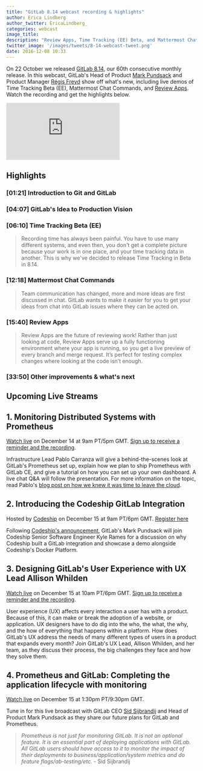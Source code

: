 ```yaml
---
title: "GitLab 8.14 webcast recording & highlights" 
author: Erica Lindberg
author_twitter: EricaLindberg_
categories: webcast
image_title: 
description: "Review Apps, Time Tracking (EE) Beta, and Mattermost Chat Commands released!"
twitter_image: '/images/tweets/8-14-webcast-tweet.png'
date: 2016-12-08 10:33
---
```


On 22 October we released [GitLab 8.14][8-14-release-post], our 60th consecutive monthly release. In this webcast, GitLab's Head of Product [Mark Pundsack][mark-twitter] and Product Manager [Régis Freyd][regis-twitter] show off what's new, including live demos of Time Tracking Beta (EE), Mattermost Chat
Commands, and [Review Apps][review-apps-post]. Watch the recording and get the highlights below. 

<iframe src="https://www.youtube.com/embed/CteZol_7pxo" frameborder="0" allowfullscreen="true"> </iframe>

## Highlights 

### [01:21] Introduction to Git and GitLab
### [04:07] GitLab's Idea to Production Vision
### [06:10] Time Tracking Beta (EE)

> Recording time has always been painful. You have to use many different systems, and even then, you don't get a complete picture because your work is in one place, and your time tracking data in another. This is why we've decided to release Time Tracking in Beta in 8.14.

### [12:18] Mattermost Chat Commands

> Team communication has changed, more and more ideas are first discussed in chat. GitLab wants to make it easier for you to get your ideas from chat into GitLab issues where they can be acted on. 

### [15:40] Review Apps

> Review Apps are the future of reviewing work! Rather than just looking at code, Review Apps serve up a fully functioning environment where your app is running, so you get a live preview of every branch and merge request. It’s perfect for testing complex changes where looking at the code isn’t enough. 

### [33:50] Other improvements & what's next


## Upcoming Live Streams 

## 1. Monitoring Distributed Systems with Prometheus

[Watch live][infra-livestream] on December 14 at 9am PT/5pm GMT. [Sign up to receive a reminder and the recording][infra-lp].

Infrastructure Lead Pablo Carranza will give a behind-the-scenes look at GitLab's Prometheus set up, explain how we plan to ship Prometheus with GitLab CE, and give a tutorial on how you can set up your own dashboard. A live chat Q&A will follow the presentation. 
For more information on the topic, read Pablo's [blog post on how we knew it was time to leave the cloud][bare-metal].

## 2. Introducing the Codeship GitLab Integration

Hosted by [Codeship][codeship-lp] on December 15 at 9am PT/6pm GMT. [Register here][codeship-lp]

Following [Codeship's announcement][codeship-post], GitLab's Mark Pundsack will join Codeship Senior Software Engineer Kyle Rames for a discussion on why Codeship built a GitLab integration and showcase a demo alongside Codeship's Docker Platform.

## 3. Designing GitLab's User Experience with UX Lead Allison Whilden

[Watch live][ux-livestream] on December 15 at 10am PT/6pm GMT. [Sign up to receive a reminder and the recording][ux-lp].

User experience (UX) affects every interaction a user has with a product. Because of this, it can make or break the adoption of a website, or application. UX designers have to do dig into the who, the what, the why, and the how of everything that happens within a platform.
How does GitLab's UX address the needs of many different types of users in a product that expands every month? Join GitLab's UX Lead, Allison Whilden, and her team, as they discuss their process, the big challenges they face and how they solve them.

## 4. Prometheus and GitLab: Completing the application lifecycle with monitoring

[Watch live][sid-livestream] on December 15 at 1:30pm PT/9:30pm GMT.

Tune in for this live broadcast with GitLab CEO [Sid Sijbrandij][sid-twitter] and Head of Product Mark Pundsack as 
they share our future plans for GitLab and Prometheus. 

> _Prometheus is not just for monitoring GitLab. It is not an optional feature. It is an essential part of deploying applications with GitLab. All GitLab users should have access to it to monitor the impact of their deployments to business/application/system metrics and do feature flags/ab-testing/etc._ - Sid Sijbrandij


<!-- identifiers --> 
[bare-metal]: https://about.gitlab.com/2016/11/10/why-choose-bare-metal/
[ci-post]: https://about.gitlab.com/2016/08/05/continuous-integration-delivery-and-deployment-with-gitlab/
[codeship-lp]: http://bit.ly/2g2jFjG
[codeship-post]: https://blog.codeship.com/codeship-launches-gitlab-support/
[cr-post]: https://about.gitlab.com/2016/05/23/gitlab-container-registry/
[infra-lp]: https://page.gitlab.com/20161207_PrometheusWebcast_LandingPage.html
[infra-livestream]: https://www.youtube.com/watch?v=WzAzm0C15W8
[mark-twitter]: https://twitter.com/MarkPundsack
[regis-twitter]: https://twitter.com/djaiss
[review-apps-post]: https://about.gitlab.com/2016/11/22/introducing-review-apps/
[sid-livestream]: https://www.youtube.com/watch?v=rT92jecagQo
[sid-twitter]: https://twitter.com/sytses
[ux-lp]: https://page.gitlab.com/UXLiveStream_LandingPage.html
[ux-livestream]: https://www.youtube.com/watch?v=Lxy1jET5pww
[8-14-release-post]: https://about.gitlab.com/2016/11/22/gitlab-8-14-released/
